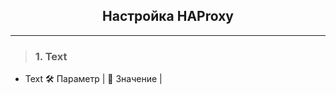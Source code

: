   <div align="center"><h2> Настройка HAProxy </h2></div>

***

> ### 1. Text
   * Text
       :hammer_and_wrench: Параметр | :memo: Значение |

